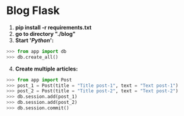 # Blog Flask

1. **pip install -r requirements.txt**
2. **go to directory "./blog"**
3. **Start '_Python_':**

```python
>>> from app import db
>>> db.create_all()
```

4. **Create multiple articles:**

```python
>>> from app import Post
>>> post_1 = Post(title = "Title post-1", text = "Text post-1")
>>> post_2 = Post(title = "Title post-2", text = "Text post-2")
>>> db.session.add(post_1)
>>> db.session.add(post_2)
>>> db.session.commit()
```
